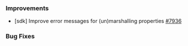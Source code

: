 ### Improvements

- [sdk] Improve error messages for (un)marshalling properties
  [#7936](https://github.com/pulumi/pulumi/pull/7936)

### Bug Fixes

